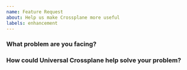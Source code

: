 ```yaml
---
name: Feature Request
about: Help us make Crossplane more useful
labels: enhancement
---
```

### What problem are you facing?
<!--
Please tell us a little about your use case - it's okay if it's hypothetical!
Leading with this context helps frame the feature request so we can ensure we
implement it sensibly.
--->

### How could Universal Crossplane help solve your problem?
<!--
Let us know how you think Universal Crossplane could help with your use case. 
-->
